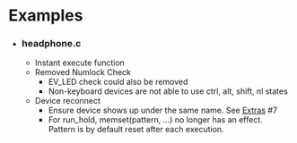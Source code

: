# Examples  
* <h3>headphone.c</h3>

  * Instant execute function
  * Removed Numlock Check
    * EV_LED check could also be removed  
    * Non-keyboard devices are not able to use ctrl, alt, shift, nl states
  * Device reconnect
    * Ensure device shows up under the same name. See [Extras](../../wiki/Extra) #7
    * For run_hold, memset(pattern, ...) no longer has an effect. Pattern is by default reset after each execution. 
